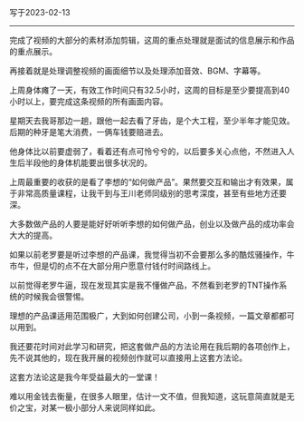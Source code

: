 写于2023-02-13

-----


完成了视频的大部分的素材添加剪辑，这周的重点处理就是面试的信息展示和作品的重点展示。

再接着就是处理调整视频的画面细节以及处理添加音效、BGM、字幕等。

上周身体瘫了一天，有效工作时间只有32.5小时，这周的目标是至少要提高到40小时以上，要完成这条视频的所有画面内容。

星期天去我哥那边一趟，跟他一起去看了牙齿，是个大工程，至少半年才能见效。后期的种牙是笔大消费，一俩车钱要赔进去。

他身体比以前要虚弱了，看着还有点可怜兮兮的，以后要多关心点他，不然进入人生后半段他的身体机能要出很多状况的。

上周最重要的收获的是看了李想的“如何做产品”。果然要交互和输出才有效果，属于非常高质量课程，让我干到与王川老师同级别的思考深度，甚至有些地方还要深。

大多数做产品的人要是能好好听听李想的如何做产品，创业以及做产品的成功率会大大的提高。

如果以前老罗要是听过李想的产品课，我觉得当初不会要那么多的酷炫骚操作，牛市牛，但是切的点不在大部分用户愿意付钱付时间路线上。

以前觉得老罗牛逼，现在发现其实是我不懂做产品，不然看到老罗的TNT操作系统的时候我会很警惕。

理想的产品课适用范围极广，大到如何创建公司，小到一条视频，一篇文章都都可以用到。

我还要花时间对此学习和研究，把这套做产品的方法论用在我后期的各项创作上，先不说其他的，现在我开展的视频创作就可以直接用上这套方法论。

这套方法论这是我今年受益最大的一堂课！

难以用金钱去衡量，在很多人眼里，估计一文不值，但我知道，这玩意简直就是无价之宝，对某一极小部分人来说同样如此。
